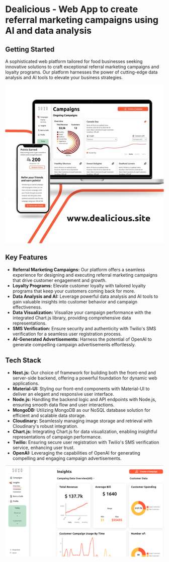 # Dealicious - Web App to create referral marketing campaigns using AI and data analysis

## Getting Started
A sophisticated web platform tailored for food businesses seeking innovative solutions to craft exceptional referral marketing campaigns and loyalty programs. Our platform harnesses the power of cutting-edge data analysis and AI tools to elevate your business strategies.

![Dealicious platform](dealicious_1.jfif)


## Key Features
- **Referral Marketing Campaigns:** Our platform offers a seamless experience for designing and executing referral marketing campaigns that drive customer engagement and growth.
- **Loyalty Programs:** Elevate customer loyalty with tailored loyalty programs that keep your customers coming back for more.
- **Data Analysis and AI:** Leverage powerful data analysis and AI tools to gain valuable insights into customer behavior and campaign effectiveness.
- **Data Visualization:** Visualize your campaign performance with the integrated Chart.js library, providing comprehensive data representations.
- **SMS Verification:** Ensure security and authenticity with Twilio's SMS verification for a seamless user registration process.
- **AI-Generated Advertisements:** Harness the potential of OpenAI to generate compelling campaign advertisements effortlessly.

## Tech Stack
- **Next.js:** Our choice of framework for building both the front-end and server-side backend, offering a powerful foundation for dynamic web applications.
- **Material-UI:** Styling our front-end components with Material-UI to deliver an elegant and responsive user interface.
- **Node.js:** Handling the backend logic and API endpoints with Node.js, ensuring smooth data flow and user interactions.
- **MongoDB:** Utilizing MongoDB as our NoSQL database solution for efficient and scalable data storage.
- **Cloudinary:** Seamlessly managing image storage and retrieval with Cloudinary's robust integration.
- **Chart.js:** Integrating Chart.js for data visualization, enabling insightful representations of campaign performance.
- **Twilio:** Ensuring secure user registration with Twilio's SMS verification service, enhancing user trust.
- **OpenAI:** Leveraging the capabilities of OpenAI for generating compelling and engaging campaign advertisements.

![Dealicious platform](dealicious_2.png)
